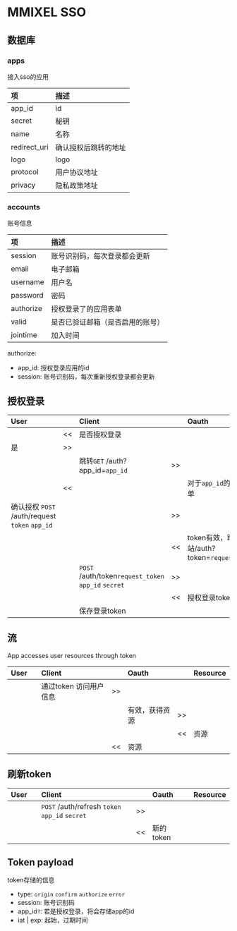 # MMIXEL SSO

## 数据库

### apps

接入sso的应用

| 项           | 描述                 |
| :----------- | :------------------- |
| app_id       | id                   |
| secret       | 秘钥                 |
| name         | 名称                 |
| redirect_uri | 确认授权后跳转的地址 |
| logo         | logo                 |
| protocol     | 用户协议地址         |
| privacy      | 隐私政策地址         |

### accounts

账号信息

| 项        | 描述                             |
| :-------- | :------------------------------- |
| session   | 账号识别码，每次登录都会更新     |
| email     | 电子邮箱                         |
| username  | 用户名                           |
| password  | 密码                             |
| authorize | 授权登录了的应用表单             |
| valid     | 是否已验证邮箱（是否启用的账号） |
| jointime  | 加入时间                         |

authorize:
- app_id: 授权登录应用的id
- session: 账号识别码，每次重新授权登录都会更新


## 授权登录

| User                                           |      | Client                                              |      | Oauth                                          |      | Resource |
| :--------------------------------------------- | :--- | :-------------------------------------------------- | :--- | :--------------------------------------------- | :--- | :------- |
|                                                | <<   | 是否授权登录                                        |      |                                                |      |          |
| 是                                             | >>   |                                                     |      |                                                |      |          |
|                                                |      | 跳转`GET` /auth?app_id=`app_id`                     | >>   |                                                |      |          |
|                                                | <<   |                                                     |      | 对于`app_id`的授权表单                         |      |          |
| 确认授权 `POST` /auth/request `token` `app_id` |      |                                                     | >>   |                                                |      |          |
|                                                |      |                                                     | <<   | token有效，跳转源站/auth?token=`request_token` |      |          |
|                                                |      | `POST` /auth/token`request_token` `app_id` `secret` | >>   |                                                |      |          |
|                                                |      |                                                     | <<   | 授权登录token `token`                          |      |          |
|                                                |      | 保存登录token                                       |      |                                                |      |          |

## 流

App accesses user resources through token

| User |      | Client                 |      | Oauth          |      | Resource |
| :--- | :--- | :--------------------- | :--- | :------------- | :--- | :------- |
|      |      | 通过token 访问用户信息 | >>   |                |      |          |
|      |      |                        |      | 有效，获得资源 | >>   |          |
|      |      |                        |      |                | <<   | 资源     |
|      |      |                        | <<   | 资源           |      |          |

## 刷新token

| User |      | Client                                         |      | Oauth     |      | Resource |
| :--- | :--- | :--------------------------------------------- | :--- | :-------- | :--- | :------- |
|      |      | `POST` /auth/refresh `token` `app_id` `secret` | >>   |           |      |          |
|      |      |                                                | <<   | 新的token |      |          |

## Token payload

token存储的信息

- type: `origin` `confirm` `authorize` `error`
- session: 账号识别码
- app_id`?`: 若是授权登录，将会存储app的id
- iat | exp: 起始，过期时间
